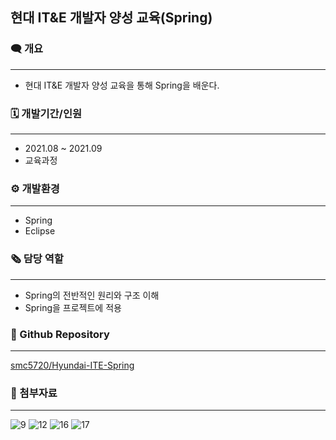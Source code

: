 ## 현대 IT&E 개발자 양성 교육(Spring)

### 🗨️ **개요**

---

- 현대 IT&E 개발자 양성 교육을 통해 Spring을 배운다.

### 🗓️ 개발기간/인원

---

- 2021.08 ~ 2021.09
- 교육과정

### ⚙️ 개발환경

---

- Spring
- Eclipse

### 🗞️ 담당 역할

---

- Spring의 전반적인 원리와 구조 이해
- Spring을 프로젝트에 적용

### 📂 Github Repository

---

[smc5720/Hyundai-ITE-Spring](https://github.com/smc5720/Hyundai-ITE-Spring)

### 📎 첨부자료

---

![9](https://user-images.githubusercontent.com/23237567/134338452-1d2182e1-5d0b-4cda-9399-e0f0a87f58fb.JPG)
![12](https://user-images.githubusercontent.com/23237567/134338457-83d7f3fb-665e-4408-9f1c-c9aa2eddabf9.JPG)
![16](https://user-images.githubusercontent.com/23237567/134338459-28a2f194-2e14-4bb7-9e8f-df7cdf09780f.JPG)
![17](https://user-images.githubusercontent.com/23237567/134338460-29905a34-b53b-4083-8a98-5f8674933f40.JPG)

